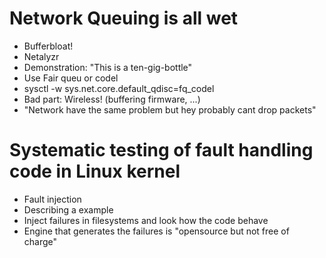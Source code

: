 # Network Queuing is all wet

* Bufferbloat!
* Netalyzr
* Demonstration: "This is a ten-gig-bottle"
* Use Fair queu or codel
* sysctl -w sys.net.core.default_qdisc=fq_codel
* Bad part: Wireless! (buffering firmware, ...)
* "Network have the same problem but hey probably cant drop packets"


# Systematic testing of fault handling code in Linux kernel

* Fault injection
* Describing a example
* Inject failures in filesystems and look how the code behave
* Engine that generates the failures is "opensource but not free of charge"

